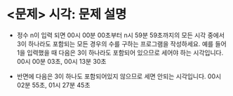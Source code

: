 # <문제> 시각: 문제 설명

- 정수 n이 입력 되면 00시 00분 00초부터 n시 59분 59초까지의 모든 시각 중에서 3이 하나라도 포함되는 모든 경우의 수를 구하는 프로그램을 작성하세요. 예를 들어 1을 입력했을 때 다음은 3이 하나라도 포함되어 있으므로 세어야 하는 시각입니다.
  00시 00분 03초, 00시 13분 30초

- 반면에 다음은 3이 하나도 포함되어있지 않으므로 세면 안되는 시각입니다.
  00시 02분 55초, 01시 27분 45초
